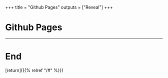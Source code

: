 
+++
title = "Github Pages"
outputs = ["Reveal"]
+++

# Github Pages

---

# End

[return]({{% relref "/#" %}})


